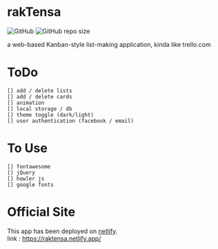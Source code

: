 # rakTensa  
![GitHub](https://img.shields.io/github/license/aymkh/rakTensa?style=for-the-badge)
![GitHub repo size](https://img.shields.io/github/repo-size/aymkh/rakTensa?style=for-the-badge)  

a web-based Kanban-style list-making application, kinda like trello.com

# ToDo  

    [] add / delete lists  
    [] add / delete cards  
    [] animation   
    [] local storage / db    
    [] theme toggle (dark/light) 
    [] user authentication (facebook / email)
    
# To Use
    [] fontawesome   
    [] jQuery  
    [] howler js  
    [] google fonts  
    
# Official Site  
This app has been deployed on [netlify](https://www.netlify.com/).  
link : https://raktensa.netlify.app/


